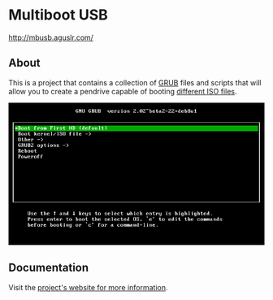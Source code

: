 # Multiboot USB

<http://mbusb.aguslr.com/>

## About

This is a project that contains a collection of [GRUB][] files and scripts that will allow you to create a pendrive capable of booting [different ISO files][isos].

![Demo GIF](docs/assets/img/demo.gif "Demo")


## Documentation

Visit the [project's website for more information][website].


[grub]: https://www.gnu.org/software/grub/
[isos]: http://mbusb.aguslr.com/install.html#get-bootable-files
[website]: http://mbusb.aguslr.com/
